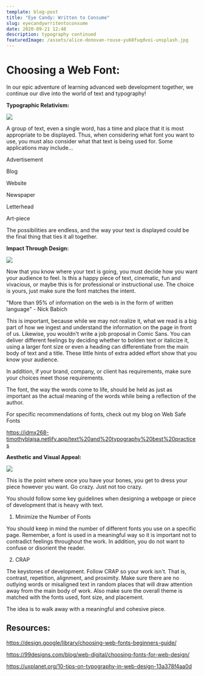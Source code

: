 ```yaml
---
template: blog-post
title: "Eye Candy: Written to Consume"
slug: eyecandywrritentoconsume
date: 2020-09-21 12:48
description: typography continued
featuredImage: /assets/alice-donovan-rouse-yu68fuqdvoi-unsplash.jpg
---
```

# Choosing a Web Font:

In our epic adventure of learning advanced web development together, we continue our dive into the world of text and typography!

**Typographic Relativism:**

![](/assets/scott-graham-5fnmwej4taa-unsplash.jpg)

A group of text, even a single word, has a time and place that it is most appropriate to be displayed. Thus, when considering what font you want to use, you must also consider what that text is being used for. Some applications may include...

Advertisement

Blog

Website

Newspaper

Letterhead

Art-piece  

The possibilities are endless, and the way your text is displayed could be the final thing that ties it all together. 

**Impact Through Design:**

![](/assets/alex-block-dqt_ncurh5a-unsplash.jpg)

Now that you know where your text is going, you must decide how you want your audience to feel. Is this a happy piece of text, cinematic, fun and vivacious, or maybe this is for professional or instructional use. The choice is yours, just make sure the font matches the intent. 

"More than 95% of information on the web is in the form of written language" - Nick Babich

This is important, because while we may not realize it, what we read is a big part of how we ingest and understand the information on the page in front of us. Likewise, you wouldn't write a job proposal in Comic Sans. You can deliver different feelings by deciding whether to bolden text or italicize it, using a larger font size or even a heading can differentiate from the main body of text and a title. These little hints of extra added effort show that you know your audience. 

In addition, if your brand, company, or client has requirements, make sure your choices meet those requirements. 

The font, the way the words come to life, should be held as just as important as the actual meaning of the words while being a reflection of the author. 

For specific recommendations of fonts, check out my blog on Web Safe Fonts

<https://idmx268-timothyblajsa.netlify.app/text%20and%20typography%20best%20practices>

**Aesthetic and Visual Appeal:**

![](/assets/alexander-andrews-zw07kvdahpw-unsplash.jpg)

This is the point where once you have your bones, you get to dress your piece however you want. Go crazy. Just not too crazy. 

You should follow some key guidelines when designing a webpage or piece of development that is heavy with text. 

1. Minimize the Number of Fonts

You should keep in mind the number of different fonts you use on a specific page. Remember, a font is used in a meaningful way so it is important not to contradict feelings throughout the work. In addition, you do not want to confuse or disorient the reader. 

2. CRAP

The keystones of development. Follow CRAP so your work isn't. That is, contrast, repetition, alignment, and proximity. Make sure there are no outlying words or misaligned text in random places that will draw attention away from the main body of work. Also make sure the overall theme is matched with the fonts used, font size, and placement. 

The idea is to walk away with a meaningful and cohesive piece.

## Resources:

https://design.google/library/choosing-web-fonts-beginners-guide/

https://99designs.com/blog/web-digital/choosing-fonts-for-web-design/

https://uxplanet.org/10-tips-on-typography-in-web-design-13a378f4aa0d